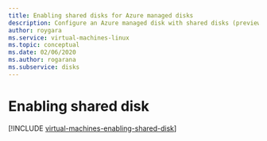 ```yaml
---
title: Enabling shared disks for Azure managed disks
description: Configure an Azure managed disk with shared disks (preview) so that you can share it across multiple VMs
author: roygara
ms.service: virtual-machines-linux
ms.topic: conceptual
ms.date: 02/06/2020
ms.author: rogarana
ms.subservice: disks
---
```


# Enabling shared disk
[!INCLUDE [virtual-machines-enabling-shared-disk](../../../includes/virtual-machines-enabling-shared-disk.md)]